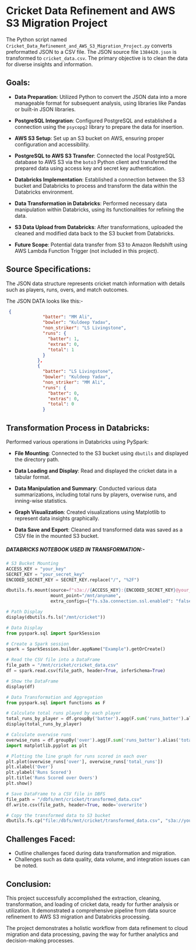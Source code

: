 # Cricket Data Refinement and AWS S3 Migration Project

The Python script named `Cricket_Data_Refinement_and_AWS_S3_Migration_Project.py` converts preformatted JSON to a CSV file. The JSON source file `1384420.json` is transformed to `cricket_data.csv`. The primary objective is to clean the data for diverse insights and information.

## Goals:

- **Data Preparation**:
  Utilized Python to convert the JSON data into a more manageable format for subsequent analysis, using libraries like Pandas or built-in JSON libraries.

- **PostgreSQL Integration**:
  Configured PostgreSQL and established a connection using the `psycopg2` library to prepare the data for insertion.

- **AWS S3 Setup**:
  Set up an S3 bucket on AWS, ensuring proper configuration and accessibility.

- **PostgreSQL to AWS S3 Transfer**:
  Connected the local PostgreSQL database to AWS S3 via the `boto3` Python client and transferred the prepared data using access key and secret key authentication.

- **Databricks Implementation**:
  Established a connection between the S3 bucket and Databricks to process and transform the data within the Databricks environment.

- **Data Transformation in Databricks**:
  Performed necessary data manipulation within Databricks, using its functionalities for refining the data.

- **S3 Data Upload from Databricks**:
  After transformations, uploaded the cleaned and modified data back to the S3 bucket from Databricks.

- **Future Scope**:
  Potential data transfer from S3 to Amazon Redshift using AWS Lambda Function Trigger (not included in this project).

## Source Specifications:

The JSON data structure represents cricket match information with details such as players, runs, overs, and match outcomes.

The JSON DATA looks like this:-

```json
 {
              "batter": "MM Ali",
              "bowler": "Kuldeep Yadav",
              "non_striker": "LS Livingstone",
              "runs": {
                "batter": 1,
                "extras": 0,
                "total": 1
              }
            },
            {
              "batter": "LS Livingstone",
              "bowler": "Kuldeep Yadav",
              "non_striker": "MM Ali",
              "runs": {
                "batter": 0,
                "extras": 0,
                "total": 0
              }
```
## Transformation Process in Databricks:

Performed various operations in Databricks using PySpark:

- **File Mounting**:
  Connected to the S3 bucket using `dbutils` and displayed the directory path.

- **Data Loading and Display**:
  Read and displayed the cricket data in a tabular format.

- **Data Manipulation and Summary**:
  Conducted various data summarizations, including total runs by players, overwise runs, and inning-wise statistics.

- **Graph Visualization**:
  Created visualizations using Matplotlib to represent data insights graphically.

- **Data Save and Export**:
  Cleaned and transformed data was saved as a CSV file in the mounted S3 bucket.

##### DATABRICKS NOTEBOOK USED IN TRANSFORMATION:- 

```python
# S3 Bucket Mounting
ACCESS_KEY = "your_key"
SECRET_KEY = "your_secret_key"
ENCODED_SECRET_KEY = SECRET_KEY.replace("/", "%2F")

dbutils.fs.mount(source=f"s3a://{ACCESS_KEY}:{ENCODED_SECRET_KEY}@your_s3_bucket_name", 
                 mount_point="/mnt/anyname", 
                 extra_configs={"fs.s3a.connection.ssl.enabled": "false"})

# Path Display
display(dbutils.fs.ls("/mnt/cricket"))

# Data Display
from pyspark.sql import SparkSession

# Create a Spark session
spark = SparkSession.builder.appName("Example").getOrCreate()

# Read the CSV file into a DataFrame
file_path = "/mnt/cricket/cricket_data.csv"
df = spark.read.csv(file_path, header=True, inferSchema=True)

# Show the DataFrame
display(df)

# Data Transformation and Aggregation
from pyspark.sql import functions as F

# Calculate total runs played by each player
total_runs_by_player = df.groupBy('batter').agg(F.sum('runs_batter').alias('total_runs'))
display(total_runs_by_player)

# Calculate overwise runs
overwise_runs = df.groupBy('over').agg(F.sum('runs_batter').alias('total_runs')).toPandas()
import matplotlib.pyplot as plt

# Plotting the line graph for runs scored in each over
plt.plot(overwise_runs['over'], overwise_runs['total_runs'])
plt.xlabel('Over')
plt.ylabel('Runs Scored')
plt.title('Runs Scored over Overs')
plt.show()

# Save DataFrame to a CSV file in DBFS
file_path = "/dbfs/mnt/cricket/transformed_data.csv"
df.write.csv(file_path, header=True, mode='overwrite')

# Copy the transformed data to S3 bucket
dbutils.fs.cp("file:/dbfs/mnt/cricket/transformed_data.csv", "s3a://your_s3_bucket/")
```
## Challenges Faced:

- Outline challenges faced during data transformation and migration.
- Challenges such as data quality, data volume, and integration issues can be noted.

## Conclusion:

This project successfully accomplished the extraction, cleaning, transformation, and loading of cricket data, ready for further analysis or utilization. It demonstrated a comprehensive pipeline from data source refinement to AWS S3 migration and Databricks processing.

The project demonstrates a holistic workflow from data refinement to cloud migration and data processing, paving the way for further analytics and decision-making processes.
